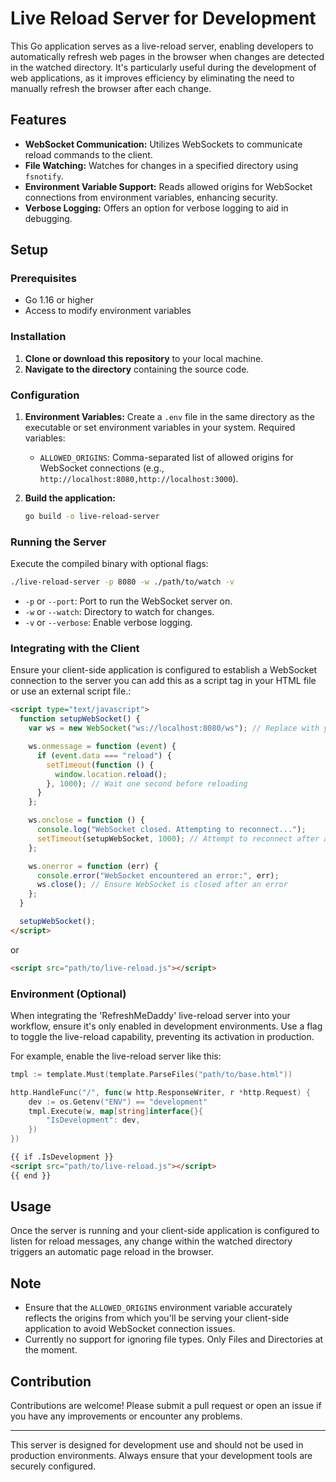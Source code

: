 # Live Reload Server for Development

This Go application serves as a live-reload server, enabling developers to automatically refresh web pages in the browser when changes are detected in the watched directory. It's particularly useful during the development of web applications, as it improves efficiency by eliminating the need to manually refresh the browser after each change.

## Features

- **WebSocket Communication:** Utilizes WebSockets to communicate reload commands to the client.
- **File Watching:** Watches for changes in a specified directory using `fsnotify`.
- **Environment Variable Support:** Reads allowed origins for WebSocket connections from environment variables, enhancing security.
- **Verbose Logging:** Offers an option for verbose logging to aid in debugging.

## Setup

### Prerequisites

- Go 1.16 or higher
- Access to modify environment variables

### Installation

1. **Clone or download this repository** to your local machine.
2. **Navigate to the directory** containing the source code.

### Configuration

1. **Environment Variables:** Create a `.env` file in the same directory as the executable or set environment variables in your system. Required variables:

   - `ALLOWED_ORIGINS`: Comma-separated list of allowed origins for WebSocket connections (e.g., `http://localhost:8080,http://localhost:3000`).

2. **Build the application:**

   ```bash
   go build -o live-reload-server
   ```

### Running the Server

Execute the compiled binary with optional flags:

```bash
./live-reload-server -p 8080 -w ./path/to/watch -v
```

- `-p` or `--port`: Port to run the WebSocket server on.
- `-w` or `--watch`: Directory to watch for changes.
- `-v` or `--verbose`: Enable verbose logging.

### Integrating with the Client

Ensure your client-side application is configured to establish a WebSocket connection to the server you can add this as a script tag in your HTML file or use an external script file.:

```html
<script type="text/javascript">
  function setupWebSocket() {
    var ws = new WebSocket("ws://localhost:8080/ws"); // Replace with your server's address and port

    ws.onmessage = function (event) {
      if (event.data === "reload") {
        setTimeout(function () {
          window.location.reload();
        }, 1000); // Wait one second before reloading
      }
    };

    ws.onclose = function () {
      console.log("WebSocket closed. Attempting to reconnect...");
      setTimeout(setupWebSocket, 1000); // Attempt to reconnect after a delay
    };

    ws.onerror = function (err) {
      console.error("WebSocket encountered an error:", err);
      ws.close(); // Ensure WebSocket is closed after an error
    };
  }

  setupWebSocket();
</script>
```

or

```html
<script src="path/to/live-reload.js"></script>
```

### Environment (Optional)

When integrating the 'RefreshMeDaddy' live-reload server into your workflow, ensure it's only enabled in development environments. Use a flag to toggle the live-reload capability, preventing its activation in production.

For example, enable the live-reload server like this:

```go
tmpl := template.Must(template.ParseFiles("path/to/base.html"))

http.HandleFunc("/", func(w http.ResponseWriter, r *http.Request) {
    dev := os.Getenv("ENV") == "development"
    tmpl.Execute(w, map[string]interface{}{
        "IsDevelopment": dev,
    })
})
```

```html
{{ if .IsDevelopment }}
<script src="path/to/live-reload.js"></script>
{{ end }}
```

## Usage

Once the server is running and your client-side application is configured to listen for reload messages, any change within the watched directory triggers an automatic page reload in the browser.

## Note

- Ensure that the `ALLOWED_ORIGINS` environment variable accurately reflects the origins from which you'll be serving your client-side application to avoid WebSocket connection issues.
- Currently no support for ignoring file types. Only Files and Directories at the moment.

## Contribution

Contributions are welcome! Please submit a pull request or open an issue if you have any improvements or encounter any problems.

---

This server is designed for development use and should not be used in production environments. Always ensure that your development tools are securely configured.
